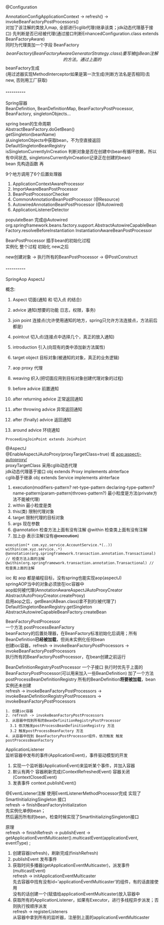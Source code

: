 @Configuration

AnnotationConfigApplicationContext -> refresh() -> invokeBeanFactoryPostProcessors()  
对加了该注解的类放入map, 全部进行cglib代理(继承该类；jdk动态代理基于接口)
先判断是否已经被代理(通过接口判断EnhancedConfiguration.class extends BeanFactoryAware)  
同时为代理类加一个字段 BeanFactory $$beanFactory(BeanFactoryAwareGeneratorStrategy.class)
重写被@Bean注解的方法，通过上面的$$beanFactory生成  
(用过滤器实现MethodInterceptor如果是第一次生成(判断方法名是否相同)去new, 否则用工厂获取)

#### ----------

Spring容器  
BeanDefinition, BeanDefinitionMap, BeanFactoryPostProcessor, BeanFactory, singletonObjects...

spring bean的生命周期  
AbstractBeanFactory.doGetBean()  
getSingleton(beanName)  
从singletonObjects中获取bean，不为空直接返回  
DefaultSingletonBeanRegistry  
isSingletonCurrentlyInCreation 判断对象是否在创建中(bean有循环依赖，所以有中间状态, singletonsCurrentlyInCreation记录正在创建的bean)  
bean 先构造函数 再

9个地方调用了6个后置处理器

1. ApplicationContextAwareProcessor
2. ImportAwareBeanPostProcessor
3. BeanPostProcessorChecker
4. CommonAnnotationBeanPostProcessor (@Resource)
5. AutowiredAnnotationBeanPostProcessor (@Autowired)
6. ApplicationListenerDetector

populateBean 完成@Autowired
org.springframework.beans.factory.support.AbstractAutowireCapableBeanFactory.resolveBeforeInstantiation
InstantiationAwareBeanPostProcessor

BeanPostProcessor 插手bean的初始化过程  
实例化 整个过程 初始化 new之后

new创建对象 -> 执行所有的BeanPostProcessor -> @PostConstruct

#### ----------

SpringAop AspectJ

概念:

1. Aspect 切面(通知 和 切入点 的结合)
2. advice 通知(想要的功能 日志，权限，事务)
3. join point 连接点(允许使用通知的地方，spring只允许方法连接点，方法前后都是)
4. pointcut 切入点(连接点中选择几个，真正的放入通知)
5. introduction 引入(向现有的类中添加新方法属性)
5. target object 目标对象(被通知的对象，真正的业务逻辑)
6. aop proxy 代理
7. weaving 织入(把切面应用到目标对象创建代理对象的过程)

1. before advice 前置通知
2. after returning advice 正常返回通知
3. after throwing advice 异常返回通知
4. after (finally) advice 返回通知
5. around advice 环绕通知

```text
ProceedingJoinPoint extends JoinPoint
```

@AspectJ  
@EnableAspectJAutoProxy(proxyTargetClass=true) 或 <aop:aspectj-autoproxy/>  
proxyTargetClass 采用cglib动态代理  
jdk动态代理基于接口 obj extends Proxy implements aInterface  
cglib基于继承 obj extends Service implements aInterface

1. execution(modifiers-pattern? ret-type-pattern declaring-type-pattern?name-pattern(param-pattern)throws-pattern?)
   最小粒度是方法(private方法不能被代理)
2. within 最小粒度是类
3. this(类) 限制代理对象
4. target 限制代理的目标对象
5. args 现在参数
6. @annotation 检查方法上面有没有注解 @within 检查类上面有没有注解
7. 加上@ 表示注解(没有~~@execution~~)

```text
execution(* com.xyz.service.AccountService.*(..))
within(com.xyz.service..*)
@annotation(org.springframework.transaction.annotation.Transactional) // 检查方法上面的注解
@within(org.springframework.transaction.annotation.Transactional) // 检查类上面的注解
```

ioc 和 aop 都是编程目标，没有spring也能实现aop(aspectJ)  
springAOP当中的对象必须放在ioc容器中  
aop如何被代理(AnnotationAwareAspectJAutoProxyCreator AbstractAutoProxyCreator.createProxy)  
启用aop之后，getBean(ABean.class)拿不到的(被代理了)  
DefaultSingletonBeanRegistry.getSingleton  
AbstractAutowireCapableBeanFactory.createBean

BeanFactoryPostProcessor  
一个方法 postProcessBeanFactory  
beanFactory的后置处理器，在BeanFactory标准初始化后调用；所有BeanDefinition**已经被加载**，但尚未实例化任何bean  
创建ioc容器，refresh -> invokeBeanFactoryPostProcessors -> invokeBeanFactoryPostProcessors  
执行所有的BeanFactoryPostProcessor，在bean创建之前运行

BeanDefinitionRegistryPostProcessor 一个子接口 执行时优先于上面的BeanFactoryPostProcessor(可以用来加入一些BeanDefinition)
加了一个方法 postProcessBeanDefinitionRegistry 所有的BeanDefinition**将要被加载**，bean实例还未创建  
refresh -> invokeBeanFactoryPostProcessors -> invokeBeanDefinitionRegistryPostProcessors ->
invokeBeanFactoryPostProcessors

```text
1. 创建ioc容器
2. refresh -> invokeBeanFactoryPostProcessors
3. 从容器中找到所有的BeanDefinitionRegistryPostProcessor
  3.1 依次触发postProcessBeanDefinitionRegistry 方法
  3.2 触发postProcessBeanFactory 方法
4. 从容器中找到 BeanFactoryPostProcessor组件，依次触发 触发 postProcessBeanFactory
```

ApplicationListener  
监听容器中发布的事件(ApplicationEvent)，事件驱动模型的开发

1. 实现一个监听器(ApplicationEvent)来监听某个事件，并加入容器
2. 默认有两个 容器刷新完成(ContextRefreshedEvent) 容器关闭(ContextClosedEvent)
3. 发表事件 context.publishEvent()

@EventListener注解 使用EventListenerMethodProcessor完成 实现了 SmartInitializingSingleton 接口  
refresh -> finishBeanFactoryInitialization  
先实例化单例bean；  
然后遍历所有的bean，检查时候实现了SmartInitializingSingleton接口  


原理  
refresh -> finishRefresh -> publishEvent -> getApplicationEventMulticaster().multicastEvent(applicationEvent, eventType)
;

1. 创建容器(refresh)，刷新完成(finishRefresh)
2. publishEvent 发布事件
3. 获取时间多播器(getApplicationEventMulticaster)，派发事件(multicastEvent)  
   refresh -> initApplicationEventMulticaster  
   先去容器中找有没有id='applicationEventMulticaster'的组件，有的话直接使用  
   没有的话创建一个(赋值给applicationEventMulticaster)放入容器中
4. 获取所有的ApplicationListener，如果有Executor，进行多线程异步派发；否则执行按顺序派发  
   refresh -> registerListeners  
   从容器中拿到所有的监听器，注册到上面的applicationEventMulticaster  









